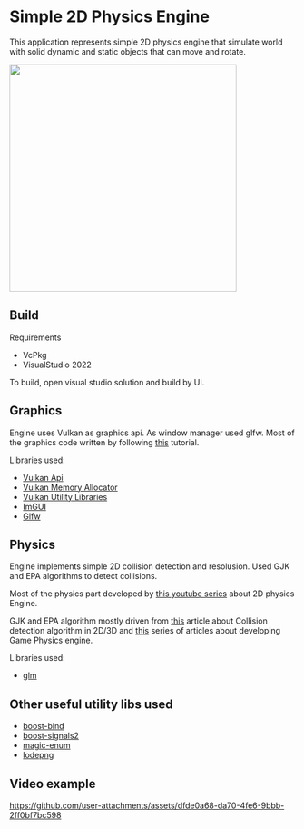 # Simple 2D Physics Engine
This application represents simple 2D physics engine that simulate world with solid dynamic and static objects that can move and rotate.

<img src="https://github.com/user-attachments/assets/275252e0-1782-4bd6-bb02-52ad7e951696" height="400" />

## Build
Requirements
- VcPkg
- VisualStudio 2022

To build, open visual studio solution and build by UI.
## Graphics
Engine uses Vulkan as graphics api. As window manager used glfw. Most of the graphics code written by following [this](https://vulkan-tutorial.com/Introduction) tutorial.

Libraries used:
- [Vulkan Api](https://github.com/KhronosGroup/Vulkan-Hpp)
- [Vulkan Memory Allocator](https://github.com/GPUOpen-LibrariesAndSDKs/VulkanMemoryAllocator)
- [Vulkan Utility Libraries](https://github.com/KhronosGroup/Vulkan-Utility-Libraries)
- [ImGUI](https://github.com/ocornut/imgui)
- [Glfw](https://github.com/glfw/glfw)
## Physics
Engine implements simple 2D collision detection and resolusion. Used GJK and EPA algorithms to detect collisions.

Most of the physics part developed by [this youtube series](https://www.youtube.com/playlist?list=PLSlpr6o9vURwq3oxVZSimY8iC-cdd3kIs) about 2D physics Engine.

GJK and EPA algorithm mostly driven from [this](https://winter.dev/articles/gjk-algorithm) article about Collision detection algorithm in 2D/3D and [this](http://allenchou.net/game-physics-series/) series of articles about developing Game Physics engine.

Libraries used:
- [glm](https://github.com/g-truc/glm)

## Other useful utility libs used
- [boost-bind](https://www.boost.io/library/latest/bind/)
- [boost-signals2](https://www.boost.io/library/latest/signals2/)
- [magic-enum](https://github.com/Neargye/magic_enum)
- [lodepng](https://github.com/lvandeve/lodepng)

## Video example

https://github.com/user-attachments/assets/dfde0a68-da70-4fe6-9bbb-2ff0bf7bc598



